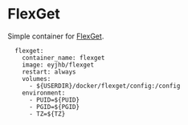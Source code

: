 # FlexGet
Simple container for [FlexGet](https://flexget.com/).

```
  flexget:
    container_name: flexget
    image: eyjhb/flexget
    restart: always
    volumes:
      - ${USERDIR}/docker/flexget/config:/config
    environment:
      - PUID=${PUID}
      - PGID=${PGID}
      - TZ=${TZ}
```

